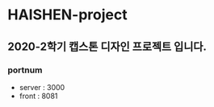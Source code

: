 # HAISHEN-project
2020-2학기 캡스톤 디자인 프로젝트 입니다.
------------
### portnum
+ server : 3000
+ front : 8081
